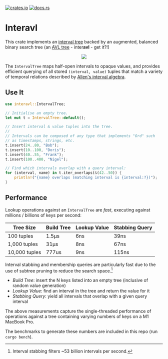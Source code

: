 [![crates.io](https://img.shields.io/crates/v/interavl.svg)](https://crates.io/crates/interavl)
[![docs.rs](https://docs.rs/interavl/badge.svg)](https://docs.rs/interavl)

# Interavl

This crate implements an [interval tree] backed by an augmented, balanced binary
search tree (an [AVL tree] - inter**avl** - get it?!)

<p align="center">
<img src="https://assets.itsallbroken.com/github/interavl.png" />
</p>

The `IntervalTree` maps half-open intervals to opaque values, and provides
efficient querying of all stored `(interval, value)` tuples that match a variety
of temporal relations described by [Allen's interval algebra].

## Use It

```rust
use interavl::IntervalTree;

// Initialise an empty tree.
let mut t = IntervalTree::default();

// Insert interval & value tuples into the tree.
//
// Intervals can be composed of any type that implements "Ord" such
// as timestamps, strings, etc.
t.insert(24..80, "Bob");
t.insert(10..100, "Doris");
t.insert(40..55, "Frank");
t.insert(100..400, "Nigel");

// Find which intervals overlap with a query interval:
for (interval, name) in t.iter_overlaps(&(42..50)) {
	println!("{name} overlaps (matching interval is {interval:?})");
}
```

## Performance

Lookup operations against an `IntervalTree` are _fast_, executing against
millions / billions of keys per second:

| Tree Size     | Build Tree | Lookup Value | Stabbing Query |
| ------------- | ---------- | ------------ | -------------- |
| 100 tuples    | 1.5µs      | 6ns          | 39ns           |
| 1,000 tuples  | 31µs       | 8ns          | 67ns           |
| 10,000 tuples | 777us      | 9ns          | 115ns          |

Interval stabbing and membership queries are particularly fast due to the use of
subtree pruning to reduce the search space.[^filter-perf]

* _Build Tree_: insert the N keys listed into an empty tree (inclusive of random
  value generation)
* _Lookup Value_: find an interval in the tree and return the value for it
* _Stabbing Query_: yield all intervals that overlap with a given query interval

The above measurements capture the single-threaded performance of operations
against a tree containing varying numbers of keys on a M1 MacBook Pro.

The benchmarks to generate these numbers are included in this repo (run `cargo
bench`).

[Interval Tree]: https://en.wikipedia.org/wiki/Interval_tree
[AVL tree]: https://en.wikipedia.org/wiki/AVL_tree
[Allen's interval algebra]:
    https://en.wikipedia.org/wiki/Allen%27s_interval_algebra

[^filter-perf]: Interval stabbing filters ~53 billion intervals per second.
